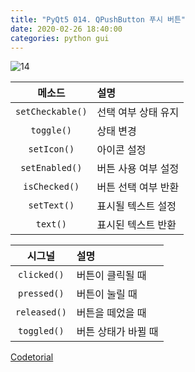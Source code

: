 ```yaml
---
title: "PyQt5 014. QPushButton 푸시 버튼"
date: 2020-02-26 18:40:00
categories: python gui
---
```


<script src="https://gist.github.com/DetegiCE/97e3a5e340569db6ea1b127038f92e61.js"></script>

![14](https://user-images.githubusercontent.com/26007107/75332282-78fffd00-58c7-11ea-9112-03a1664c3be6.png)

메소드 | 설명
:---:|:---
``setCheckable()`` | 선택 여부 상태 유지
``toggle()`` | 상태 변경
``setIcon()`` | 아이콘 설정
``setEnabled()`` | 버튼 사용 여부 설정
``isChecked()`` | 버튼 선택 여부 반환
``setText()`` | 표시될 텍스트 설정
``text()`` | 표시된 텍스트 반환

시그널 | 설명
:---:|:---
``clicked()`` | 버튼이 클릭될 때
``pressed()`` | 버튼이 눌릴 때
``released()`` | 버튼을 떼었을 때
``toggled()`` | 버튼 상태가 바뀔 때

[Codetorial](http://codetorial.net/pyqt5/widget/qpushbutton.html)
